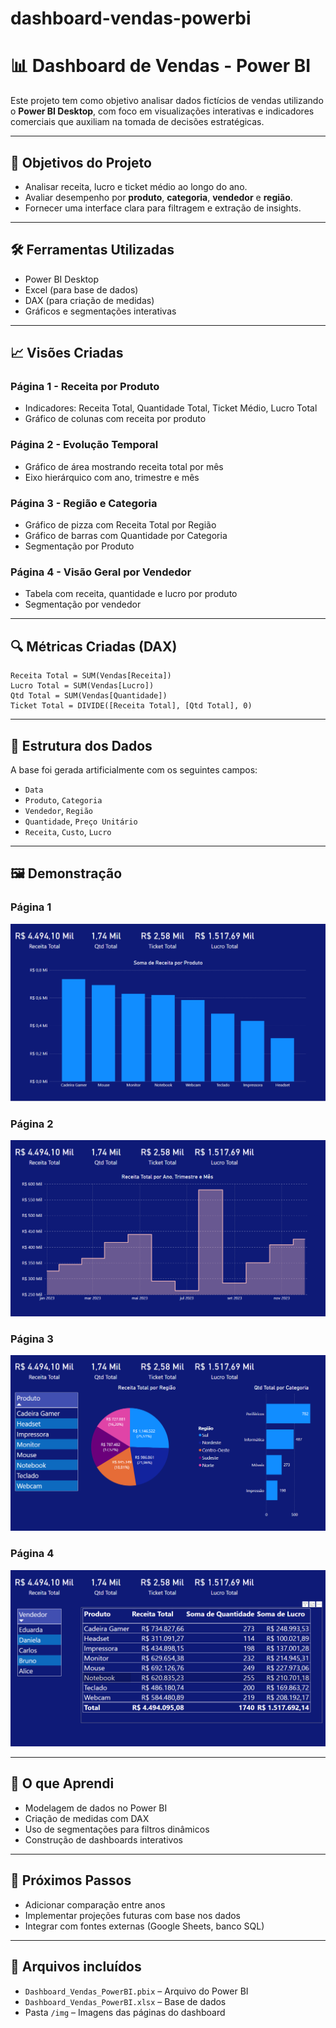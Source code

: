 # dashboard-vendas-powerbi


# 📊 Dashboard de Vendas - Power BI

Este projeto tem como objetivo analisar dados fictícios de vendas utilizando o **Power BI Desktop**, com foco em visualizações interativas e indicadores comerciais que auxiliam na tomada de decisões estratégicas.

---

## 🎯 Objetivos do Projeto

- Analisar receita, lucro e ticket médio ao longo do ano.
- Avaliar desempenho por **produto**, **categoria**, **vendedor** e **região**.
- Fornecer uma interface clara para filtragem e extração de insights.

---

## 🛠️ Ferramentas Utilizadas

- Power BI Desktop
- Excel (para base de dados)
- DAX (para criação de medidas)
- Gráficos e segmentações interativas

---

## 📈 Visões Criadas

### Página 1 - Receita por Produto
- Indicadores: Receita Total, Quantidade Total, Ticket Médio, Lucro Total
- Gráfico de colunas com receita por produto

### Página 2 - Evolução Temporal
- Gráfico de área mostrando receita total por mês
- Eixo hierárquico com ano, trimestre e mês

### Página 3 - Região e Categoria
- Gráfico de pizza com Receita Total por Região
- Gráfico de barras com Quantidade por Categoria
- Segmentação por Produto

### Página 4 - Visão Geral por Vendedor
- Tabela com receita, quantidade e lucro por produto
- Segmentação por vendedor

---

## 🔍 Métricas Criadas (DAX)

```DAX
Receita Total = SUM(Vendas[Receita])
Lucro Total = SUM(Vendas[Lucro])
Qtd Total = SUM(Vendas[Quantidade])
Ticket Total = DIVIDE([Receita Total], [Qtd Total], 0)
```

---

## 📂 Estrutura dos Dados

A base foi gerada artificialmente com os seguintes campos:

- `Data`
- `Produto`, `Categoria`
- `Vendedor`, `Região`
- `Quantidade`, `Preço Unitário`
- `Receita`, `Custo`, `Lucro`

---

## 🖼️ Demonstração

### Página 1  
![Dashboard Página 1](./Screenshot_1.png)

### Página 2  
![Dashboard Página 2](./Screenshot_2.png)

### Página 3  
![Dashboard Página 3](./Screenshot_3.png)

### Página 4  
![Dashboard Página 4](./Screenshot_4.png)

---

## 🧠 O que Aprendi

- Modelagem de dados no Power BI
- Criação de medidas com DAX
- Uso de segmentações para filtros dinâmicos
- Construção de dashboards interativos

---

## 🚀 Próximos Passos

- Adicionar comparação entre anos
- Implementar projeções futuras com base nos dados
- Integrar com fontes externas (Google Sheets, banco SQL)

---

## 📎 Arquivos incluídos

- `Dashboard_Vendas_PowerBI.pbix` – Arquivo do Power BI
- `Dashboard_Vendas_PowerBI.xlsx` – Base de dados
- Pasta `/img` – Imagens das páginas do dashboard

